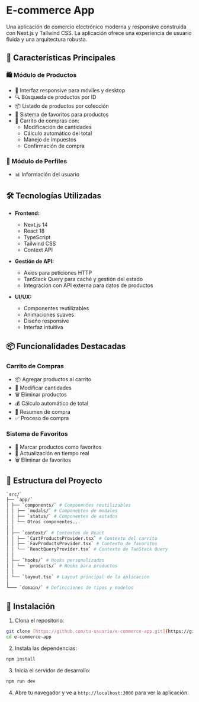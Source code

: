 # E-commerce App

Una aplicación de comercio electrónico moderna y responsive construida con Next.js y Tailwind CSS. La aplicación ofrece una experiencia de usuario fluida y una arquitectura robusta.

## 🚀 Características Principales

### 🛍️ Módulo de Productos

- 📱 Interfaz responsive para móviles y desktop
- 🔍 Búsqueda de productos por ID
- 📦 Listado de productos por colección
- 🌟 Sistema de favoritos para productos
- 🛒 Carrito de compras con:
  - Modificación de cantidades
  - Cálculo automático del total
  - Manejo de impuestos
  - Confirmación de compra

### 👤 Módulo de Perfiles

- 📊 Información del usuario

## 🛠️ Tecnologías Utilizadas

- **Frontend:**

  - Next.js 14
  - React 18
  - TypeScript
  - Tailwind CSS
  - Context API

- **Gestión de API:**

  - Axios para peticiones HTTP
  - TanStack Query para caché y gestión del estado
  - Integración con API externa para datos de productos

- **UI/UX:**
  - Componentes reutilizables
  - Animaciones suaves
  - Diseño responsive
  - Interfaz intuitiva

## 📦 Funcionalidades Destacadas

### Carrito de Compras

- 📦 Agregar productos al carrito
- 🔢 Modificar cantidades
- 🗑️ Eliminar productos
- 💰 Cálculo automático de total
- 📄 Resumen de compra
- ✅ Proceso de compra

### Sistema de Favoritos

- 🌟 Marcar productos como favoritos
- 🔄 Actualización en tiempo real
- 🗑️ Eliminar de favoritos

## 📁 Estructura del Proyecto

```bash
`src/`
├── `app/`
│ ├── `components/` # Componentes reutilizables
│ │ ├── `modals/` # Componentes de modales
│ │ ├── `status/` # Componentes de estados
│ │ └── Otros componentes...
│ │
│ ├── `context/` # Contextos de React
│ │ ├── `CartProductsProvider.tsx` # Contexto del carrito
│ │ ├── `FavProductsProvider.tsx` # Contexto de favoritos
│ │ └── `ReactQueryProvider.tsx` # Contexto de TanStack Query
│ │
│ ├── `hooks/` # Hooks personalizados
│ │ └── `products/` # Hooks para productos
│ │
│ └── `layout.tsx` # Layout principal de la aplicación
│
└─── `domain/` # Definiciones de tipos y modelos
```

## 🚀 Instalación

1. Clona el repositorio:

```bash
git clone [https://github.com/tu-usuario/e-commerce-app.git](https://github.com/tu-usuario/e-commerce-app.git)
cd e-commerce-app
```

2. Instala las dependencias:

```bash
npm install
```

3. Inicia el servidor de desarrollo:

```bash
npm run dev
```

4. Abre tu navegador y ve a `http://localhost:3000` para ver la aplicación.
